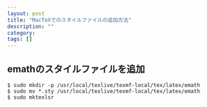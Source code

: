 ```yaml
---
layout: post
title: "MacTeXでのスタイルファイルの追加方法"
description: ""
category: 
tags: []
---
```

## emathのスタイルファイルを追加

```
$ sudo mkdir -p /usr/local/texlive/texmf-local/tex/latex/emath
$ sudo mv *.sty /usr/local/texlive/texmf-local/tex/latex/emath
$ sudo mktexlsr
```
